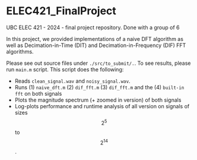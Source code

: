 # ELEC421_FinalProject
UBC ELEC 421 - 2024 - final project repository. Done with a group of 6

In this project, we provided implementations of a naive DFT algorithm as well as Decimation-in-Time (DIT) and Decimation-in-Frequency (DIF) FFT algorithms. 

Please see out source files under `./src/to_submit/.`. To see results, please run `main.m` script. This script does the following:
* Reads `clean_signal.wav` and `noisy_signal.wav`.
* Runs (1) `naive_dft.m` (2) `dif_fft.m` (3) `dif_fft.m` and the (4) `built-in fft` on both signals
* Plots the magnitude spectrum (+ zoomed in version) of both signals
* Log-plots performance and runtime analysis of all version on signals of sizes $$2^5$$ to $$2^{14}$$.
